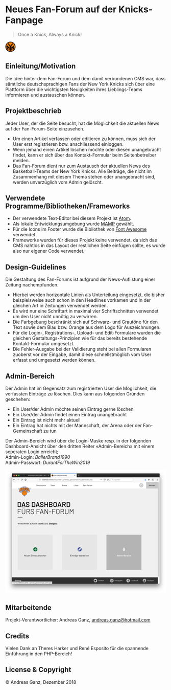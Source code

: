 # Neues Fan-Forum auf der Knicks-Fanpage

> Once a Knick, Always a Knick!

![Knicks-Logo Round Version](https://github.com/andreasganz/bwd_5100-1_andreas_ganz/blob/master/pictures/logos/favicon_newyorkknicks_round_rgb.png)

## Einleitung/Motivation
Die Idee hinter dem Fan-Forum und dem damit verbundenen CMS war, dass sämtliche deutschsprachigen Fans der New York Knicks sich über eine Plattform über die wichtigsten Neuigkeiten ihres Lieblings-Teams informieren und austauschen können.

## Projektbeschrieb
Jeder User, der die Seite besucht, hat die Möglichkeit die aktuellen News auf der Fan-Forum-Seite einzusehen.
* Um einen Artikel verfassen oder editieren zu können, muss sich der User erst registrieren bzw. anschliessend einloggen.
* Wenn jemand einen Artikel löschen möchte oder diesen unangebracht findet, kann er sich über das Kontakt-Formular beim Seitenbetreiber melden.  
* Das Fan-Forum dient nur zum Austausch der aktuellen News des Basketball-Teams der New York Knicks. Alle Beiträge, die nicht im Zusammenhang mit diesem Thema stehen oder unangebracht sind, werden unverzüglich vom Admin gelöscht.

## Verwendete Programme/Bibliotheken/Frameworks
* Der verwendete Text-Editor bei diesem Projekt ist [Atom](https://atom.io/ "Link zu atom.io").  
* Als lokale Entwicklungsumgebung wurde [MAMP](https://www.mamp.info/de/ "Link zu mamp.info") gewählt.
* Für die Icons im Footer wurde die Bibliothek von [Font Awesome](https://fontawesome.com/ "Link zu fontawesome.com") verwendet.  
* Frameworks wurden für dieses Projekt keine verwendet, da sich das CMS nahtlos in das Layout der restlichen Seite einfügen sollte, es wurde also nur eigener Code verwendet.

## Design-Guidelines
Die Gestaltung des Fan-Forums ist aufgrund der News-Auflistung einer Zeitung nachempfunden.
* Hierbei werden horizontale Linien als Unterteilung eingesetzt, die bisher beispielsweise auch schon in den Headlines vorkamen und in der gleichen Art in Zeitungen verwendet werden.
* Es wird nur eine Schriftart in maximal vier Schriftschnitten verwendet um den User nicht unnötig zu verwirren.
* Die Farbgebung beschränkt sich auf Schwarz- und Grautöne für den Text sowie dem Blau bzw. Orange aus dem Logo für Auszeichnungen.
* Für die Login-, Registrations-, Upload- und Edit-Formulare wurden die gleichen Gestaltungs-Prinzipien wie für das bereits bestehende Kontakt-Formular umgesetzt.
* Die Fehler-Ausgabe bei der Validierung steht bei allen Formularen zuoberst vor der Eingabe, damit diese schnellstmöglich vom User erfasst und umgesetzt werden können.

## Admin-Bereich
Der Admin hat im Gegensatz zum registrierten User die Möglichkeit, die verfassten Einträge zu löschen. Dies kann aus folgenden Gründen geschehen:
* Ein User/der Admin möchte seinen Eintrag gerne löschen
* Ein User/der Admin findet einen Eintrag unangebracht
* Ein Eintrag ist nicht mehr aktuell
* Ein Eintrag hat nichts mit der Mannschaft, der Arena oder der Fan-Gemeinschaft zu tun

Der Admin-Bereich wird über die Login-Maske resp. in der folgenden Dashboard-Ansicht über den dritten Reiter «Admin-Bereich» mit einem seperaten Login erreicht;  
Admin-Login: *BallerBrand1990*  
Admin-Passwort: *DurantForTheWin2019*

![Der Admin-Bereich:](https://github.com/andreasganz/bwd_5100-1_andreas_ganz/blob/master/pictures/screenshot_admin-bereich.png)

## Mitarbeitende
Projekt-Verantwortlicher: Andreas Ganz, <andreas.ganz@hotmail.com>

## Credits
Vielen Dank an Theres Harker und René Esposito für die spannende Einführung in den PHP-Bereich!

## License & Copyright
© Andreas Ganz, Dezember 2018
